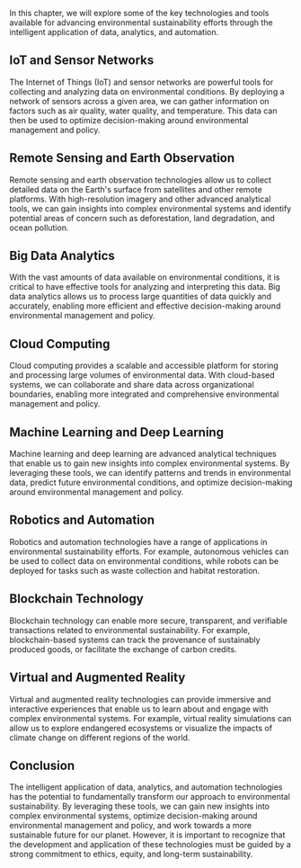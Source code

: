 

In this chapter, we will explore some of the key technologies and tools available for advancing environmental sustainability efforts through the intelligent application of data, analytics, and automation.

IoT and Sensor Networks
-----------------------

The Internet of Things (IoT) and sensor networks are powerful tools for collecting and analyzing data on environmental conditions. By deploying a network of sensors across a given area, we can gather information on factors such as air quality, water quality, and temperature. This data can then be used to optimize decision-making around environmental management and policy.

Remote Sensing and Earth Observation
------------------------------------

Remote sensing and earth observation technologies allow us to collect detailed data on the Earth's surface from satellites and other remote platforms. With high-resolution imagery and other advanced analytical tools, we can gain insights into complex environmental systems and identify potential areas of concern such as deforestation, land degradation, and ocean pollution.

Big Data Analytics
------------------

With the vast amounts of data available on environmental conditions, it is critical to have effective tools for analyzing and interpreting this data. Big data analytics allows us to process large quantities of data quickly and accurately, enabling more efficient and effective decision-making around environmental management and policy.

Cloud Computing
---------------

Cloud computing provides a scalable and accessible platform for storing and processing large volumes of environmental data. With cloud-based systems, we can collaborate and share data across organizational boundaries, enabling more integrated and comprehensive environmental management and policy.

Machine Learning and Deep Learning
----------------------------------

Machine learning and deep learning are advanced analytical techniques that enable us to gain new insights into complex environmental systems. By leveraging these tools, we can identify patterns and trends in environmental data, predict future environmental conditions, and optimize decision-making around environmental management and policy.

Robotics and Automation
-----------------------

Robotics and automation technologies have a range of applications in environmental sustainability efforts. For example, autonomous vehicles can be used to collect data on environmental conditions, while robots can be deployed for tasks such as waste collection and habitat restoration.

Blockchain Technology
---------------------

Blockchain technology can enable more secure, transparent, and verifiable transactions related to environmental sustainability. For example, blockchain-based systems can track the provenance of sustainably produced goods, or facilitate the exchange of carbon credits.

Virtual and Augmented Reality
-----------------------------

Virtual and augmented reality technologies can provide immersive and interactive experiences that enable us to learn about and engage with complex environmental systems. For example, virtual reality simulations can allow us to explore endangered ecosystems or visualize the impacts of climate change on different regions of the world.

Conclusion
----------

The intelligent application of data, analytics, and automation technologies has the potential to fundamentally transform our approach to environmental sustainability. By leveraging these tools, we can gain new insights into complex environmental systems, optimize decision-making around environmental management and policy, and work towards a more sustainable future for our planet. However, it is important to recognize that the development and application of these technologies must be guided by a strong commitment to ethics, equity, and long-term sustainability.
